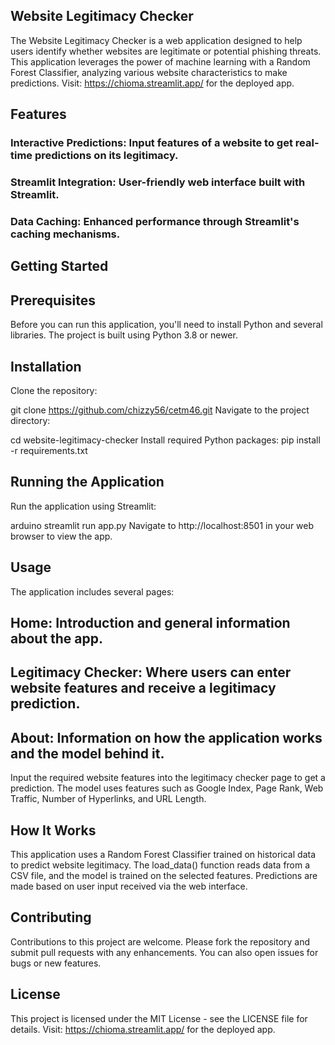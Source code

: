 ## Website Legitimacy Checker
The Website Legitimacy Checker is a web application designed to help users identify whether websites are legitimate or potential phishing threats. This application leverages the power of machine learning with a Random Forest Classifier, analyzing various website characteristics to make predictions.
Visit: https://chioma.streamlit.app/   for the deployed app.

## Features
### Interactive Predictions: Input features of a website to get real-time predictions on its legitimacy.
### Streamlit Integration: User-friendly web interface built with Streamlit.
### Data Caching: Enhanced performance through Streamlit's caching mechanisms.
## Getting Started
## Prerequisites
Before you can run this application, you'll need to install Python and several libraries. The project is built using Python 3.8 or newer.

## Installation
Clone the repository:


git clone https://github.com/chizzy56/cetm46.git 
Navigate to the project directory:

cd website-legitimacy-checker
Install required Python packages:
pip install -r requirements.txt
## Running the Application
Run the application using Streamlit:

arduino
streamlit run app.py
Navigate to http://localhost:8501 in your web browser to view the app.

## Usage
The application includes several pages:

## Home: Introduction and general information about the app.
## Legitimacy Checker: Where users can enter website features and receive a legitimacy prediction.
## About: Information on how the application works and the model behind it.
Input the required website features into the legitimacy checker page to get a prediction. The model uses features such as Google Index, Page Rank, Web Traffic, Number of Hyperlinks, and URL Length.

## How It Works
This application uses a Random Forest Classifier trained on historical data to predict website legitimacy. The load_data() function reads data from a CSV file, and the model is trained on the selected features. Predictions are made based on user input received via the web interface.

## Contributing
Contributions to this project are welcome. Please fork the repository and submit pull requests with any enhancements. You can also open issues for bugs or new features.

## License
This project is licensed under the MIT License - see the LICENSE file for details.
Visit: https://chioma.streamlit.app/   for the deployed app.
